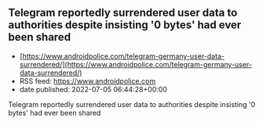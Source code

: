 ## Telegram reportedly surrendered user data to authorities despite insisting '0 bytes' had ever been shared
 - [https://www.androidpolice.com/telegram-germany-user-data-surrendered/](https://www.androidpolice.com/telegram-germany-user-data-surrendered/)
 - RSS feed: https://www.androidpolice.com
 - date published: 2022-07-05 06:44:28+00:00

Telegram reportedly surrendered user data to authorities despite insisting '0 bytes' had ever been shared

